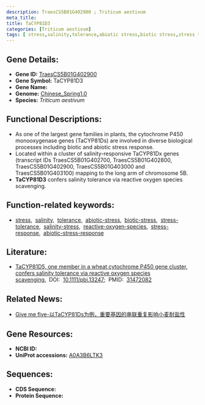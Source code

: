 ```yaml
---
description: TraesCS5B01G402900 ; Triticum aestivum
meta_title:
title: TaCYP81D3
categories: [Triticum aestivum]
tags: [ stress,salinity,tolerance,abiotic stress,biotic stress,stress tolerance,salinity stress,reactive oxygen species,stress response,abiotic stress response ]
---
```


## Gene Details:
- **Gene ID:**	[TraesCS5B01G402900](https://ensembl.gramene.org/Triticum_aestivum/Gene/Summary?g=TraesCS5B01G402900)
- **Gene Symbol:** TaCYP81D3
- **Gene Name:** 
- **Genome:** [Chinese_Spring1.0](https://ensembl.gramene.org/Triticum_aestivum/Info/Index)
- **Species:** *Triticum aestivum*

## Functional Descriptions:
   - As one of the largest gene families in plants, the cytochrome P450 monooxygenase genes (TaCYP81Ds) are involved in diverse biological processes including biotic and abiotic stress response. 
   - Located within a cluster of salinity-responsive TaCYP81Dx genes (transcript IDs TraesCS5B01G402700, TraesCS5B01G402800, TraesCS5B01G402900, TraesCS5B01G403000 and TraesCS5B01G403100) mapping to the long arm of chromosome 5B.
   - **TaCYP81D3** confers salinity tolerance via reactive oxygen species scavenging.

## Function-related keywords:
   - [stress](/tags/stress/),&nbsp;&nbsp;[salinity](/tags/salinity/),&nbsp;&nbsp;[tolerance](/tags/tolerance/),&nbsp;&nbsp;[abiotic-stress](/tags/abiotic-stress/),&nbsp;&nbsp;[biotic-stress](/tags/biotic-stress/),&nbsp;&nbsp;[stress-tolerance](/tags/stress-tolerance/),&nbsp;&nbsp;[salinity-stress](/tags/salinity-stress/),&nbsp;&nbsp;[reactive-oxygen-species](/tags/reactive-oxygen-species/),&nbsp;&nbsp;[stress-response](/tags/stress-response/),&nbsp;&nbsp;[abiotic-stress-response](/tags/abiotic-stress-response/)

## Literature:
   - [TaCYP81D5, one member in a wheat cytochrome P450 gene cluster, confers salinity tolerance via reactive oxygen species scavenging.]( https://onlinelibrary.wiley.com/doi/10.1111/pbi.13247)&nbsp;&nbsp;DOI:&nbsp;&nbsp;[10.1111/pbi.13247](https://onlinelibrary.wiley.com/doi/10.1111/pbi.13247);&nbsp;&nbsp;PMID:&nbsp;&nbsp;[31472082](https://pubmed.ncbi.nlm.nih.gov/31472082/)

## Related News:
   - [Give me five-以TaCYP81Ds为例，重要基因的串联重复影响小麦耐盐性](https://mp.weixin.qq.com/s?__biz=MzIyOTY2NDYyNQ==&mid=2247492832&idx=3&sn=556d22e7e89308371157f1a1ef004389&chksm=e8bd96fedfca1fe8d2a3bda1869e590d98057c3ad8c9b7ba1267950ac89d80c33f35f95f144e&scene=27#wechat_redirect)

## Gene Resources:
- **NCBI ID:**  [](https://www.ncbi.nlm.nih.gov/gene/?term=)
- **UniProt accessions:** [A0A3B6LTK3](https://www.uniprot.org/uniprotkb/A0A3B6LTK3/entry)



## Sequences:
- **CDS Sequence:**
- **Protein Sequence:**
